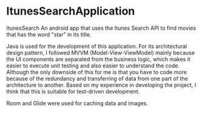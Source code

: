 # ItunesSearchApplication

ItunesSearch
An android app that uses the Itunes Search API to find movies that has the word "star" in its title.

Java is used for the development of this application. 
For its architectural design pattern, I followed MVVM (Model-View-ViewModel) 
mainly because the UI components are separated from the business logic, which makes it easier to execute unit testing and also easier to understand the code. Although the only downside of this for me is that you have to code more because of the redundancy and transferring of data from one part of the architecture to another. Based on my experience in developing the project, I think that this is suitable for test-driven development.

Room and Glide were used for caching data and images.
